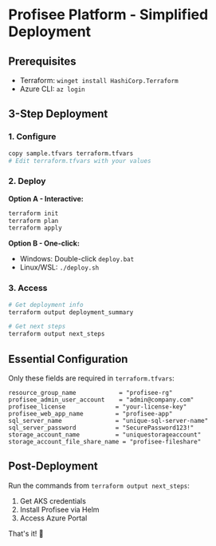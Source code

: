 # Profisee Platform - Simplified Deployment

## Prerequisites
- Terraform: `winget install HashiCorp.Terraform`
- Azure CLI: `az login`

## 3-Step Deployment

### 1. Configure
```bash
copy sample.tfvars terraform.tfvars
# Edit terraform.tfvars with your values
```

### 2. Deploy
**Option A - Interactive:**
```bash
terraform init
terraform plan
terraform apply
```

**Option B - One-click:**
- Windows: Double-click `deploy.bat`
- Linux/WSL: `./deploy.sh`

### 3. Access
```bash
# Get deployment info
terraform output deployment_summary

# Get next steps
terraform output next_steps
```

## Essential Configuration
Only these fields are required in `terraform.tfvars`:
```hcl
resource_group_name            = "profisee-rg"
profisee_admin_user_account    = "admin@company.com"
profisee_license              = "your-license-key"
profisee_web_app_name         = "profisee-app"
sql_server_name               = "unique-sql-server-name"
sql_server_password           = "SecurePassword123!"
storage_account_name          = "uniquestorageaccount"
storage_account_file_share_name = "profisee-fileshare"
```

## Post-Deployment
Run the commands from `terraform output next_steps`:
1. Get AKS credentials
2. Install Profisee via Helm
3. Access Azure Portal

That's it! 🚀
